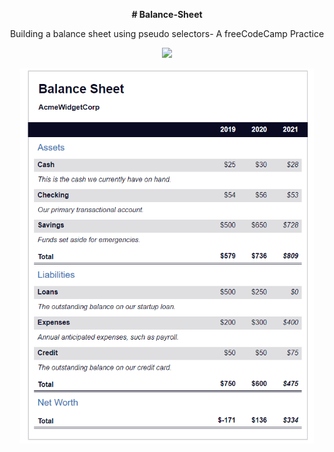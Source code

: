 <p align="center"><b># Balance-Sheet</b></p>
<p align="center">Building a balance sheet using pseudo selectors- A freeCodeCamp Practice</p>
<p align="center"><img src="https://skillicons.dev/icons?i=html,css" height="80px"/></p>
<p align="center">
<img src="./img.png" alt="image" align="center" height="600px">
</p>
